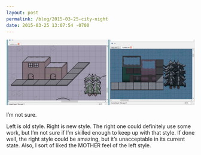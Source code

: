 ```yaml
---
layout: post
permalink: /blog/2015-03-25-city-night
date: 2015-03-25 13:07:54 -0700
---
```


![Image of a tile editor showing two different tile maps](/images/tumblr_nlsal6aekN1s8sajyo1_1280.png)

I’m not sure.

Left is old style. Right is new style. The right one could definitely use some work, but I’m not sure if I’m skilled enough to keep up with that style. If done well, the right style could be amazing, but it’s unacceptable in its current state. Also, I sort of liked the MOTHER feel of the left style.

